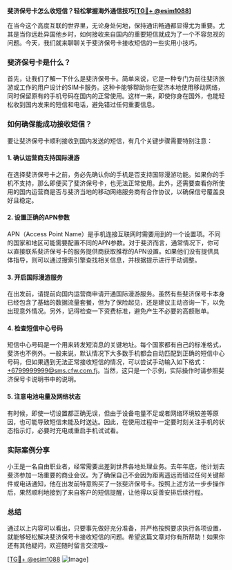 **斐济保号卡怎么收短信？轻松掌握海外通信技巧[[TG💪+ @esim1088](https://t.me/s/esim1088)]**

在当今这个高度互联的世界里，无论身处何地，保持通讯畅通都显得尤为重要。尤其是当你远赴异国他乡时，如何接收来自国内的重要短信就成为了一个不容忽视的问题。今天，我们就来聊聊关于斐济保号卡接收短信的一些实用小技巧。

### 斐济保号卡是什么？

首先，让我们了解一下什么是斐济保号卡。简单来说，它是一种专门为前往斐济旅游或工作的用户设计的SIM卡服务。这种卡能够帮助你在斐济本地使用移动网络，同时保留原有的手机号码在国内的正常使用。这样一来，即使你身在国外，也能轻松收到国内发来的短信和电话，避免错过任何重要信息。

### 如何确保能成功接收短信？

要让斐济保号卡顺利接收到国内发送的短信，有几个关键步骤需要特别注意：

#### 1. 确认运营商支持国际漫游
在选择斐济保号卡之前，务必先确认你的手机是否支持国际漫游功能。如果你的手机不支持，那么即便买了斐济保号卡，也无法正常使用。此外，还需要查看你所使用的国内运营商是否与斐济当地的移动网络服务商有合作协议，以确保信号覆盖良好且稳定。

#### 2. 设置正确的APN参数
APN（Access Point Name）是手机连接互联网时需要用到的一个设置项。不同的国家和地区可能需要配置不同的APN参数。对于斐济而言，通常情况下，你可以直接联系斐济保号卡的服务提供商获取推荐的APN设置。如果他们没有提供具体指导，则可以通过搜索引擎查找相关信息，并根据提示进行手动调整。

#### 3. 开启国际漫游服务
在出发前，请提前向国内运营商申请开通国际漫游服务。虽然有些斐济保号卡本身已经包含了基础的数据流量套餐，但为了保险起见，还是建议主动咨询一下，以免出现意外情况。另外，记得检查一下资费标准，避免产生不必要的高额账单。

#### 4. 检查短信中心号码
短信中心号码是一个用来转发短消息的关键地址。每个国家都有自己的标准格式，斐济也不例外。一般来说，默认情况下大多数手机都会自动匹配到正确的短信中心号码，但如果遇到无法正常接收短信的情况，可以尝试手动输入如下格式：+6799999999@sms.cfw.com.fj。当然，这只是一个示例，实际操作时请参照斐济保号卡说明书中的说明。

#### 5. 注意电池电量及网络状态
有时候，即使一切设置都正确无误，但由于设备电量不足或者网络环境较差等原因，也可能导致短信未能及时送达。因此，在使用过程中一定要时刻关注手机的状态指示灯，必要时充电或重启手机试试看。

### 实际案例分享

小王是一名自由职业者，经常需要出差到世界各地处理业务。去年年底，他计划去斐济参加一场重要的商业会议。为了确保自己不会因为距离遥远而错过任何关键邮件或电话通知，他在出发前特意购买了一张斐济保号卡。按照上述方法一步步操作后，果然顺利地接到了来自客户的短信提醒，让他得以妥善安排后续行程。

### 总结

通过以上内容可以看出，只要事先做好充分准备，并严格按照要求执行各项设置，就能够轻松解决斐济保号卡接收短信的问题。希望这篇文章对你有所帮助！如果你还有其他疑问，欢迎随时留言交流哦~

[[TG💪+ @esim1088](https://t.me/s/esim1088) ![Image](https://i.postimg.cc/4NQfJmqS/Snipaste-2025-05-13-00-14-12.png)]
